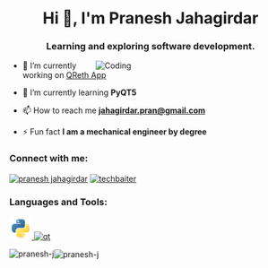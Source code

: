 <h1 align="center">Hi 👋, I'm Pranesh Jahagirdar</h1>
<h3 align="center">Learning and exploring software development.</h3>
<img align="right" alt="Coding" width="350" src="https://media2.giphy.com/media/v1.Y2lkPTc5MGI3NjExMjFlZDQ1MDRlNjA1NTM3MDk2ZjIwMjdmMGVkZjJjZmRiNmNkN2FkYiZjdD1n/qgQUggAC3Pfv687qPC/giphy.gif">

- 🔭 I’m currently working on [QReth App](https://github.com/pranesh-j/QReth)

- 🌱 I’m currently learning **PyQT5**

- 📫 How to reach me **jahagirdar.pran@gmail.com**

- ⚡ Fun fact **I am a mechanical engineer by degree**

<h3 align="left">Connect with me:</h3>
<p align="left">
<a href="https://linkedin.com/in/pranesh jahagirdar" target="blank"><img align="center" src="https://raw.githubusercontent.com/rahuldkjain/github-profile-readme-generator/master/src/images/icons/Social/linked-in-alt.svg" alt="pranesh jahagirdar" height="30" width="40" /></a>
<a href="https://www.youtube.com/@techbaiter" target="blank"><img align="center" src="https://raw.githubusercontent.com/rahuldkjain/github-profile-readme-generator/master/src/images/icons/Social/youtube.svg" alt="techbaiter" height="30" width="40" /></a>
</p>

<h3 align="left">Languages and Tools:</h3>
<p align="left"> <a href="https://www.python.org" target="_blank" rel="noreferrer"> <img src="https://raw.githubusercontent.com/devicons/devicon/master/icons/python/python-original.svg" alt="python" width="40" height="40"/> </a> <a href="https://www.qt.io/" target="_blank" rel="noreferrer"> <img src="https://upload.wikimedia.org/wikipedia/commons/0/0b/Qt_logo_2016.svg" alt="qt" width="40" height="40"/> </a> </p>

<p><img align="left" src="https://github-readme-stats.vercel.app/api/top-langs?username=pranesh-j&show_icons=true&locale=en&layout=compact" alt="pranesh-j" /></p>

<p><img align="center" src="https://github-readme-streak-stats.herokuapp.com/?user=pranesh-j&" alt="pranesh-j" /></p>

